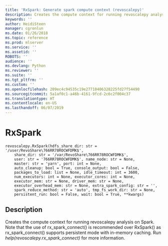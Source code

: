 ```yaml
---
title: 'RxSpark: Generate spark compute context (revoscalepy)'
description: Creates the compute context for running revoscalepy analysis on Spark. Note that the use of rx_spark_connect() is recommended over RxSpark() as rx_spark_connect() supports persistent mode with in-memory caching. Run help(revoscalepy.rx_spark_connect) for more information.
keywords: ''
author: HeidiSteen
manager: cgronlun
ms.date: 01/26/2018
ms.topic: reference
ms.prod: mlserver
ms.service: ''
ms.assetid: ''
ROBOTS: ''
audience: ''
ms.devlang: Python
ms.reviewer: ''
ms.suite: ''
ms.tgt_pltfrm: ''
ms.custom: ''
ms.openlocfilehash: 209ec4c94535c19e27710406328225fd27f54490
ms.sourcegitcommit: 5a1af0c1-a46b-4161-9fcd-2c6c2f004c37
ms.translationtype: HT
ms.contentlocale: en-US
ms.lasthandoff: 06/07/2019
---
```

# <a name="rxspark"></a>RxSpark


 



```
revoscalepy.RxSpark(hdfs_share_dir: str = '/user/RevoShare\766RR78ROCWFDMK$',
    share_dir: str = '/var/RevoShare\766RR78ROCWFDMK$',
    user: str = '766RR78ROCWFDMK$', name_node: str = None,
    master: str = 'yarn', port: int = None,
    auto_cleanup: bool = True, console_output: bool = False,
    packages_to_load: list = None, idle_timeout: int = 3600,
    num_executors: int = None, executor_cores: int = None,
    executor_mem: str = None, driver_mem: str = None,
    executor_overhead_mem: str = None, extra_spark_config: str = '',
    spark_reduce_method: str = 'auto', tmp_fs_work_dir: str = None,
    persistent_run: bool = False, wait: bool = True, **kwargs)
```





## <a name="description"></a>Description

Creates the compute context for running revoscalepy analysis on Spark.
Note that the use of rx_spark_connect() is recommended over RxSpark() as rx_spark_connect() supports persistent mode with in-memory caching.
Run *help(revoscalepy.rx_spark_connect)* for more information.

